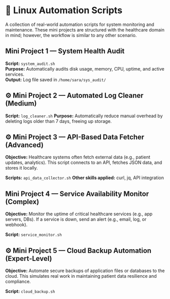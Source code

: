 # 🧩 Linux Automation Scripts

A collection of real-world automation scripts for system monitoring and maintenance. 
These mini projects are structured with the healthcare domain in mind; however, the workflow is similar to any other scenario.

## Mini Project 1 — System Health Audit
**Script:** `system_audit.sh`  
**Purpose:** Automatically audits disk usage, memory, CPU, uptime, and active services.  
**Output:** Log file saved in `/home/sara/sys_audit/`

## ⚙️ Mini Project 2 — Automated Log Cleaner (Medium)
**Script:** `log_cleaner.sh`
**Purpose:** Automatically reduce manual overhead by deleting logs older than 7 days, freeing up storage.


## ⚙️ Mini Project 3 — API-Based Data Fetcher (Advanced)
**Objective:**
Healthcare systems often fetch external data (e.g., patient updates, analytics).
This script connects to an API, fetches JSON data, and stores it locally.

**Scripts:** `api_data_collector.sh`
**Other skills applied:** curl, jq, API integration


## Mini Project 4 — Service Availability Monitor (Complex)
**Objective:**
Monitor the uptime of critical healthcare services (e.g., app servers, DBs).
If a service is down, send an alert (e.g., email, log, or webhook).

**Script:** `service_monitor.sh`


## ⚙️ Mini Project 5 — Cloud Backup Automation (Expert-Level)
**Objective:**
Automate secure backups of application files or databases to the cloud.
This simulates real work in maintaining patient data resilience and compliance.

**Script:** `cloud_backup.sh`
